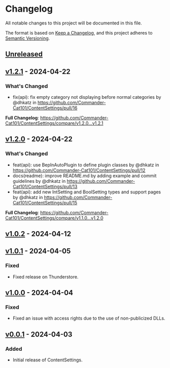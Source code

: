 # Changelog

All notable changes to this project will be documented in this file.

The format is based on [Keep a Changelog](https://keepachangelog.com/en/1.1.0/),
and this project adheres to [Semantic Versioning](https://semver.org/spec/v2.0.0.html).

## [Unreleased](https://github.com/Commander-Cat101/ContentSettings/compare/v1.2.1...HEAD)

## [v1.2.1](https://github.com/Commander-Cat101/ContentSettings/compare/v1.2.0...v1.2.1) - 2024-04-22

### What's Changed

* fix(api): fix empty category not displaying before normal categories by @dhkatz in https://github.com/Commander-Cat101/ContentSettings/pull/16

**Full Changelog**: https://github.com/Commander-Cat101/ContentSettings/compare/v1.2.0...v1.2.1

## [v1.2.0](https://github.com/Commander-Cat101/ContentSettings/compare/v1.0.2...v1.2.0) - 2024-04-22

### What's Changed

* feat(api): use BepInAutoPlugin to define plugin classes by @dhkatz in https://github.com/Commander-Cat101/ContentSettings/pull/12
* docs(readme): improve README.md by adding example and commit guidelines by @dhkatz in https://github.com/Commander-Cat101/ContentSettings/pull/13
* feat(api): add new IntSetting and BoolSetting types and support pages by @dhkatz in https://github.com/Commander-Cat101/ContentSettings/pull/15

**Full Changelog**: https://github.com/Commander-Cat101/ContentSettings/compare/v1.1.0...v1.2.0

## [v1.0.2](https://github.com/Commander-Cat101/ContentSettings/compare/v1.0.1...v1.0.2) - 2024-04-12

## [v1.0.1](https://github.com/Commander-Cat101/ContentSettings/compare/v1.0.0...v1.0.1) - 2024-04-05

### Fixed

- Fixed release on Thunderstore.

## [v1.0.0](https://github.com/Commander-Cat101/ContentSettings/compare/v0.0.1...v1.0.0) - 2024-04-04

### Fixed

- Fixed an issue with access rights due to the use of non-publicized DLLs.

## [v0.0.1](https://github.com/Commander-Cat101/ContentSettings/releases/tag/v0.0.1) - 2024-04-03

### Added

- Initial release of ContentSettings.
